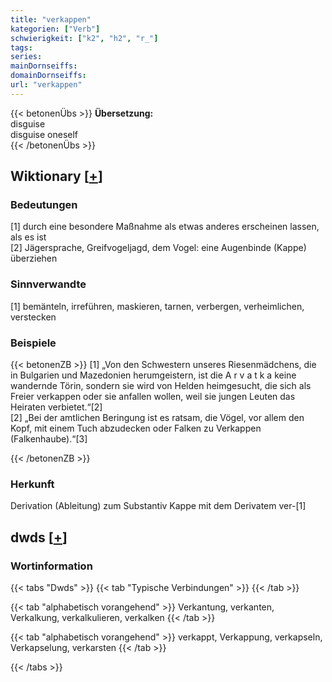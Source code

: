 ```yaml
---
title: "verkappen"
kategorien: ["Verb"]
schwierigkeit: ["k2", "h2", "r_"]
tags:
series:
mainDornseiffs:
domainDornseiffs:
url: "verkappen"
---
```


{{< betonenÜbs >}}
**Übersetzung:**  
disguise  
disguise oneself  
{{< /betonenÜbs >}}

## Wiktionary [[+](https://de.wiktionary.org/wiki/verkappen)]

### Bedeutungen
[1] durch eine besondere Maßnahme als etwas anderes erscheinen lassen, als es ist  
[2] Jägersprache, Greifvogeljagd, dem Vogel: eine Augenbinde (Kappe) überziehen  

### Sinnverwandte
[1] bemänteln, irreführen, maskieren, tarnen, verbergen, verheimlichen, verstecken  

### Beispiele
{{< betonenZB >}}
[1] „Von den Schwestern unseres Riesenmädchens, die in Bulgarien und Mazedonien herumgeistern, ist die A r v a t k a keine wandernde Törin, sondern sie wird von Helden heimgesucht, die sich als Freier verkappen oder sie anfallen wollen, weil sie jungen Leuten das Heiraten verbietet.“[2]  
[2] „Bei der amtlichen Beringung ist es ratsam, die Vögel, vor allem den Kopf, mit einem Tuch abzudecken oder Falken zu Verkappen (Falkenhaube).“[3]  

{{< /betonenZB >}}
### Herkunft
Derivation (Ableitung) zum Substantiv Kappe mit dem Derivatem ver-[1]  



## dwds [[+](https://www.dwds.de/wb/verkappen)]

### Wortinformation
{{< tabs "Dwds" >}}
{{< tab "Typische Verbindungen" >}}
{{< /tab >}}

{{< tab "alphabetisch vorangehend" >}}
Verkantung, verkanten, Verkalkung, verkalkulieren, verkalken
{{< /tab >}}

{{< tab "alphabetisch vorangehend" >}}
verkappt, Verkappung, verkapseln, Verkapselung, verkarsten
{{< /tab >}}

{{< /tabs >}}

